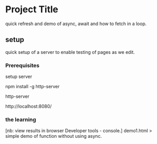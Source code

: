 
# Project Title

quick refresh and demo of async, await and how to fetch in a loop.

## setup  

quick setup of a server to enable testing of pages as we edit.

### Prerequisites  

setup server

npm install -g http-server    

http-server    

http://localhost:8080/    


### the learning

[nb: view results in browser Developer tools - console.]
demo1.html  > simple demo of function without using async.
